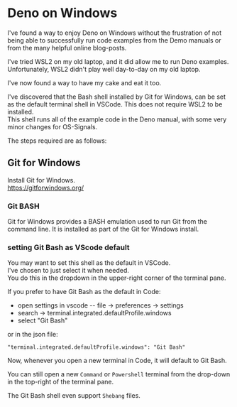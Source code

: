 # Deno on Windows
I've found a way to enjoy Deno on Windows without the frustration of not being able to successfully run code examples from the Demo manuals or from the many helpful online blog-posts.

I've tried WSL2 on my old laptop, and it did allow me to run Deno examples.    
Unfortunately, WSL2 didn't play well day-to-day on my old laptop.

I've now found a way to have my cake and eat it too.  

I've discovered that the Bash shell installed by Git for Windows, can be set as the default terminal shell in VSCode.  This does not require WSL2 to be installed.   
This shell runs all of the example code in the Deno manual, with some very minor changes for OS-Signals.

The steps required are as follows:

## Git for Windows
Install Git for Windows.  
https://gitforwindows.org/

### Git BASH
Git for Windows provides a BASH emulation used to run Git from the command line. It is installed as part of the Git for Windows install.

### setting Git Bash as VScode default   

You may want to set this shell as the default in VSCode.    
I've chosen to just select it when needed.   
You do this in the dropdown in the upper-right corner of the terminal pane.

If you prefer to have Git Bash as the default in Code: 

 - open settings in vscode  -- file -> preferences -> settings
 - search -> terminal.integrated.defaultProfile.windows
 - select "Git Bash"
 
 or in the json file:   
 ```
 "terminal.integrated.defaultProfile.windows": "Git Bash"
 ```
Now, whenever you open a new terminal in Code, it will default to Git Bash.

You can still open a new `Command` or `Powershell` terminal from the drop-down in the top-right of the terminal pane.   

The Git Bash shell even support `Shebang` files.

